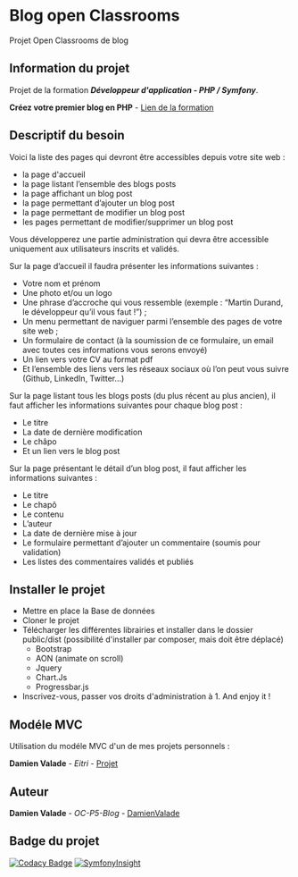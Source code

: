 # Blog open Classrooms

Projet Open Classrooms de blog 

## Information du projet 

Projet de la formation ***Développeur d'application - PHP / Symfony***.

**Créez votre premier blog en PHP** - [Lien de la formation](https://openclassrooms.com/fr/paths/59-developpeur-dapplication-php-symfony)

## Descriptif du besoin 

Voici la liste des pages qui devront être accessibles depuis votre site web :
 
* la page d'accueil
* la page listant l’ensemble des blogs posts
* la page affichant un blog post
* la page permettant d’ajouter un blog post
* la page permettant de modifier un blog post
* les pages permettant de modifier/supprimer un blog post
 
Vous développerez une partie administration qui devra être accessible uniquement aux utilisateurs inscrits et validés.
 
Sur la page d’accueil il faudra présenter les informations suivantes :
 
* Votre nom et prénom
* Une photo et/ou un logo
* Une phrase d’accroche qui vous ressemble (exemple : “Martin Durand, le développeur qu’il vous faut !”) ;
* Un menu permettant de naviguer parmi l’ensemble des pages de votre site web ;
* Un formulaire de contact (à la soumission de ce formulaire, un email avec toutes ces informations vous serons envoyé)
* Un lien vers votre CV au format pdf
* Et l’ensemble des liens vers les réseaux sociaux où l’on peut vous suivre (Github, LinkedIn, Twitter…)
 
Sur la page listant tous les blogs posts (du plus récent au plus ancien), il faut afficher les informations suivantes pour chaque blog post :
 
* Le titre
* La date de dernière modification
* Le châpo
* Et un lien vers le blog post
 
Sur la page présentant le détail d’un blog post, il faut afficher les informations suivantes :
 
* Le titre
* Le chapô
* Le contenu
* L’auteur
* La date de dernière mise à jour
* Le formulaire permettant d’ajouter un commentaire (soumis pour validation)
* Les listes des commentaires validés et publiés


## Installer le projet 

* Mettre en place la Base de données
* Cloner le projet 
* Télécharger les différentes librairies et installer dans le dossier public/dist (possibilité d'installer par composer, mais doit être déplacé)
    * Bootstrap
    * AON (animate on scroll)
    * Jquery 
    * Chart.Js
    * Progressbar.js
* Inscrivez-vous, passer vos droits d'administration à 1. And enjoy it !

## Modéle MVC

Utilisation du modéle MVC d'un de mes projets personnels :

**Damien Valade** - *Eitri* - [Projet](https://github.com/damienvalade/Eitri)

## Auteur

**Damien Valade** - *OC-P5-Blog* - [DamienValade](https://github.com/damienvalade)

## Badge du projet

[![Codacy Badge](https://api.codacy.com/project/badge/Grade/54225064ae2148ecb5ada07ba78b3d41)](https://app.codacy.com/app/damienvalade/OC-P5-Blog?utm_source=github.com&utm_medium=referral&utm_content=damienvalade/OC-P5-Blog&utm_campaign=Badge_Grade_Dashboard)
[![SymfonyInsight](https://insight.symfony.com/projects/b2f418a8-54ed-4882-9b68-39a3ec4b9fa1/mini.svg)](https://insight.symfony.com/projects/b2f418a8-54ed-4882-9b68-39a3ec4b9fa1)
